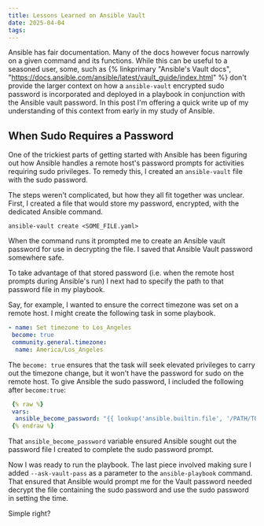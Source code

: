 ```yaml
---
title: Lessons Learned on Ansible Vault
date: 2025-04-04
tags:
---
```


Ansible has fair documentation. Many of the docs however focus narrowly on a given command and its functions. While this can be useful to a seasoned user, some, such as {% linkprimary "Ansible's Vault docs", "https://docs.ansible.com/ansible/latest/vault_guide/index.html" %} don't provide the larger context on how a `ansible-vault` encrypted sudo password is incorporated and deployed in a playbook in conjunction with the Ansible vault password. In this post I'm offering a quick write up of my understanding of this context from early in my study of Ansible.

## When Sudo Requires a Password
One of the trickiest parts of getting started with Ansible has been figuring out how Ansible handles a remote host's password prompts for activities requiring sudo privileges. To remedy this, I created an `ansible-vault` file with the sudo password.

The steps weren't complicated, but how they all fit together was unclear. First, I created a file that would store my password, encrypted, with the dedicated Ansible command.
```shell
ansible-vault create <SOME_FILE.yaml>
```

When the command runs it prompted me to create an Ansible vault password for use in decrypting the file. I saved that Ansible Vault password somewhere safe.

To take advantage of that stored password (i.e. when the remote host prompts during Ansible's run) I next had to specify the path to that password file in my playbook.

Say, for example, I wanted to ensure the correct timezone was set on a remote host. I might create the following task in some playbook. 
```yaml
- name: Set timezone to Los_Angeles
 become: true
 community.general.timezone:
  name: America/Los_Angeles
```

The `become: true` ensures that the task will seek elevated privileges to carry out the timezone change, but it won't have the password for sudo on the remote host. To give Ansible the sudo password, I included the following after `become:true`:
```yaml
 {% raw %}
 vars:
  ansible_become_password: "{{ lookup('ansible.builtin.file', '/PATH/TO/SECRET/PASSWORD/FILE.yml') }}"
 {% endraw %}
```

That `ansible_become_password` variable ensured Ansible sought out the password file I created to complete the sudo password prompt.

Now I was ready to run the playbook.  The last piece involved making sure I added `--ask-vault-pass` as a parameter to the `ansible-playbook` command.  That ensured that Ansible would prompt me for the Vault password needed decrypt the file containing the sudo password and use the sudo password in setting the time.  

Simple right?
